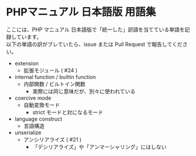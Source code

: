 # PHPマニュアル 日本語版 用語集

ここには、PHP マニュアル 日本語版で「統一した」訳語を当てている単語を記録しています。  
以下の単語の訳がブレていたら、issue または Pull Request で報告してください。

- extension
  * 拡張モジュール ( #24 )
- internal function / builtin function
  * 内部関数 / ビルトイン関数
    - 実際には同じ意味だが、別々に使われている
- coercive mode
  * 自動変換モード
    - strict モードと対になるモード
- language construct
  * 言語構造
- unserialize
  * アンシリアライズ ( #21 )
    - 「デシリアライズ」や「アンマーシャリング」にはしない
